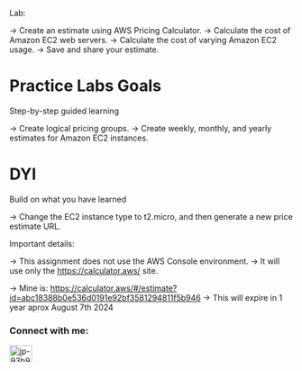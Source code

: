 Lab:

-> Create an estimate using AWS Pricing Calculator.
-> Calculate the cost of Amazon EC2 web servers.
-> Calculate the cost of varying Amazon EC2 usage.
-> Save and share your estimate.

# Practice Labs Goals

Step-by-step guided learning

-> Create logical pricing groups.
-> Create weekly, monthly, and yearly estimates for Amazon EC2 instances.

# DYI

Build on what you have learned

-> Change the EC2 instance type to t2.micro, and then generate a new price estimate URL.

Important details:

-> This assignment does not use the AWS Console environment.
-> It will use only the https://calculator.aws/ site.

-> Mine is: https://calculator.aws/#/estimate?id=abc18388b0e536d0191e92bf3581294811f5b946
-> This will expire in 1 year aprox August 7th 2024

<h3 align="left">Connect with me:</h3>
<p align="left">
<a href="https://www.linkedin.com/in/jorluis-perales-93b92096/" target="blank"><img align="center" src="https://raw.githubusercontent.com/rahuldkjain/github-profile-readme-generator/master/src/images/icons/Social/linked-in-alt.svg" alt="jp-93b92096" height="30" width="40" /></a>
</p>
